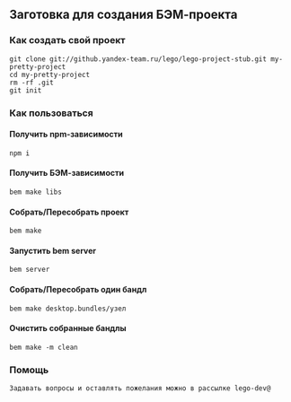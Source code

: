 ## Заготовка для создания БЭМ-проекта

### Как создать свой проект
    git clone git://github.yandex-team.ru/lego/lego-project-stub.git my-pretty-project
    cd my-pretty-project
    rm -rf .git
    git init

### Как пользоваться

#### Получить npm-зависимости
    npm i

#### Получить БЭМ-зависимости
    bem make libs

#### Собрать/Пересобрать проект
    bem make

#### Запустить bem server
    bem server

#### Собрать/Пересобрать один бандл
    bem make desktop.bundles/узел

#### Очистить собранные бандлы
    bem make -m clean

### Помощь
    Задавать вопросы и оставлять пожелания можно в рассылке lego-dev@
